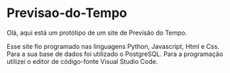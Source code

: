 # Previsao-do-Tempo

Olá, aqui está um protótipo de um site de Previsão do Tempo.

Esse site fio programado nas linguagens Python, Javascript, Html e Css. Para a sua base de dados foi utilizado o PostgreSQL.
Para a programação utilizei o editor de código-fonte Visual Studio Code.
